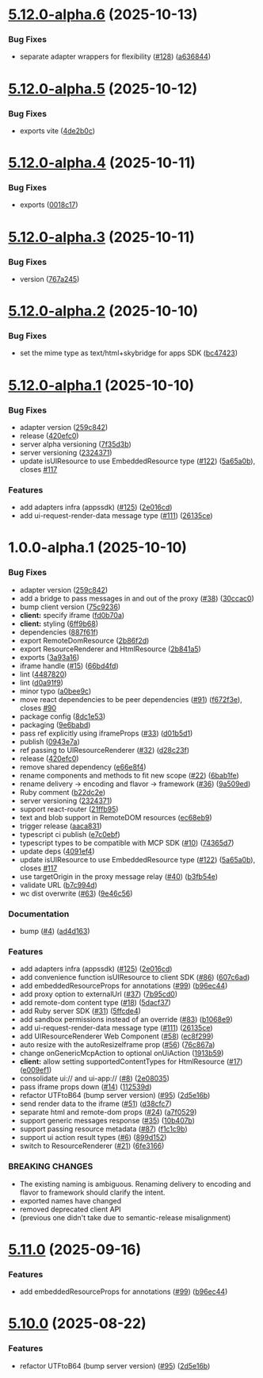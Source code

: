 # [5.12.0-alpha.6](https://github.com/idosal/mcp-ui/compare/server/v5.12.0-alpha.5...server/v5.12.0-alpha.6) (2025-10-13)


### Bug Fixes

* separate adapter wrappers for flexibility ([#128](https://github.com/idosal/mcp-ui/issues/128)) ([a636844](https://github.com/idosal/mcp-ui/commit/a6368448c44b15da87c883cb3a65ebfe6119e85d))

# [5.12.0-alpha.5](https://github.com/idosal/mcp-ui/compare/server/v5.12.0-alpha.4...server/v5.12.0-alpha.5) (2025-10-12)


### Bug Fixes

* exports vite ([4de2b0c](https://github.com/idosal/mcp-ui/commit/4de2b0cfae91813ad68fb1ce68b1cf7c2a161baf))

# [5.12.0-alpha.4](https://github.com/idosal/mcp-ui/compare/server/v5.12.0-alpha.3...server/v5.12.0-alpha.4) (2025-10-11)


### Bug Fixes

* exports ([0018c17](https://github.com/idosal/mcp-ui/commit/0018c17dd8b184ee549327f1742d9da71edfd576))

# [5.12.0-alpha.3](https://github.com/idosal/mcp-ui/compare/server/v5.12.0-alpha.2...server/v5.12.0-alpha.3) (2025-10-11)


### Bug Fixes

* version ([767a245](https://github.com/idosal/mcp-ui/commit/767a245d2374f05e27ece090dc5af8613a9a6b96))

# [5.12.0-alpha.2](https://github.com/idosal/mcp-ui/compare/server/v5.12.0-alpha.1...server/v5.12.0-alpha.2) (2025-10-10)


### Bug Fixes

* set the mime type as text/html+skybridge for apps SDK ([bc47423](https://github.com/idosal/mcp-ui/commit/bc474232a249e5cc40f348e3a26f93c806fcc602))

# [5.12.0-alpha.1](https://github.com/idosal/mcp-ui/compare/server/v5.11.0...server/v5.12.0-alpha.1) (2025-10-10)


### Bug Fixes

* adapter version ([259c842](https://github.com/idosal/mcp-ui/commit/259c84247a00933575e1fff08674cce52be59973))
* release ([420efc0](https://github.com/idosal/mcp-ui/commit/420efc0a82bf8de2731514648268cad1209320e2))
* server alpha versioning ([7f35d3b](https://github.com/idosal/mcp-ui/commit/7f35d3be2cfa6a535d3fbd5f86fbec1b20432dca))
* server versioning ([2324371](https://github.com/idosal/mcp-ui/commit/2324371ed636381bb44a1feae1b59a87c84c6666))
* update isUIResource to use EmbeddedResource type ([#122](https://github.com/idosal/mcp-ui/issues/122)) ([5a65a0b](https://github.com/idosal/mcp-ui/commit/5a65a0b1ba63e6cfda26b8da41239a532f00d60a)), closes [#117](https://github.com/idosal/mcp-ui/issues/117)


### Features

* add adapters infra (appssdk) ([#125](https://github.com/idosal/mcp-ui/issues/125)) ([2e016cd](https://github.com/idosal/mcp-ui/commit/2e016cdc05d08c2f7c2e4a40efbec2b0704e7ef6))
* add ui-request-render-data message type ([#111](https://github.com/idosal/mcp-ui/issues/111)) ([26135ce](https://github.com/idosal/mcp-ui/commit/26135ce2c7f7d586b0b81a03623cd77dc1bc7f90))

# 1.0.0-alpha.1 (2025-10-10)


### Bug Fixes

* adapter version ([259c842](https://github.com/idosal/mcp-ui/commit/259c84247a00933575e1fff08674cce52be59973))
* add a bridge to pass messages in and out of the proxy ([#38](https://github.com/idosal/mcp-ui/issues/38)) ([30ccac0](https://github.com/idosal/mcp-ui/commit/30ccac0706ad8e02ebcd8960924ed1d58ddedf85))
* bump client version ([75c9236](https://github.com/idosal/mcp-ui/commit/75c923689654b4443ad1093fafc0bad16902e4cc))
* **client:** specify iframe ([fd0b70a](https://github.com/idosal/mcp-ui/commit/fd0b70a84948d3aa5d7a79269ff7c3bcd0946689))
* **client:** styling ([6ff9b68](https://github.com/idosal/mcp-ui/commit/6ff9b685fd1be770fd103943e45275e9ec86905c))
* dependencies ([887f61f](https://github.com/idosal/mcp-ui/commit/887f61f827b4585c17493d4fa2dfb251ea598587))
* export RemoteDomResource ([2b86f2d](https://github.com/idosal/mcp-ui/commit/2b86f2dd4506de49c69908e23d84a2a323170446))
* export ResourceRenderer and HtmlResource ([2b841a5](https://github.com/idosal/mcp-ui/commit/2b841a556c1111ed70ccb3d3987afd21fe7df897))
* exports ([3a93a16](https://github.com/idosal/mcp-ui/commit/3a93a16e1b7438ba7b2ef49ca854479f755abcc6))
* iframe handle ([#15](https://github.com/idosal/mcp-ui/issues/15)) ([66bd4fd](https://github.com/idosal/mcp-ui/commit/66bd4fd3d04f82e3e4557f064e701b68e1d8af11))
* lint ([4487820](https://github.com/idosal/mcp-ui/commit/44878203a71c3c9173d463b809be36769e996ba9))
* lint ([d0a91f9](https://github.com/idosal/mcp-ui/commit/d0a91f9a07ec0042690240c3d8d0bad620f8c765))
* minor typo ([a0bee9c](https://github.com/idosal/mcp-ui/commit/a0bee9c85e5ee02e021ba687940ced38220445fe))
* move react dependencies to be peer dependencies ([#91](https://github.com/idosal/mcp-ui/issues/91)) ([f672f3e](https://github.com/idosal/mcp-ui/commit/f672f3efc1c2ba2fbae16f9dcdc2142c2b4bd920)), closes [#90](https://github.com/idosal/mcp-ui/issues/90)
* package config ([8dc1e53](https://github.com/idosal/mcp-ui/commit/8dc1e5358c3c8e641206a5e6851427d360cc1955))
* packaging ([9e6babd](https://github.com/idosal/mcp-ui/commit/9e6babd3a587213452ea7aec4cc9ae3a50fa1965))
* pass ref explicitly using iframeProps ([#33](https://github.com/idosal/mcp-ui/issues/33)) ([d01b5d1](https://github.com/idosal/mcp-ui/commit/d01b5d1e4cdaedc436ba2fa8984d866d93d59087))
* publish ([0943e7a](https://github.com/idosal/mcp-ui/commit/0943e7acaf17f32aae085c2313bfbec47bc59f1f))
* ref passing to UIResourceRenderer ([#32](https://github.com/idosal/mcp-ui/issues/32)) ([d28c23f](https://github.com/idosal/mcp-ui/commit/d28c23f9b8ee320f4e361200ae02a23f0d2a1c0c))
* release ([420efc0](https://github.com/idosal/mcp-ui/commit/420efc0a82bf8de2731514648268cad1209320e2))
* remove shared dependency ([e66e8f4](https://github.com/idosal/mcp-ui/commit/e66e8f49b1ba46090db6e4682060488566f4fe41))
* rename components and methods to fit new scope ([#22](https://github.com/idosal/mcp-ui/issues/22)) ([6bab1fe](https://github.com/idosal/mcp-ui/commit/6bab1fe3a168a18e7ba4762e23478abf4e0cc84c))
* rename delivery -> encoding and flavor -> framework ([#36](https://github.com/idosal/mcp-ui/issues/36)) ([9a509ed](https://github.com/idosal/mcp-ui/commit/9a509ed80d051b0a8042b36958b401a0a7c1e138))
* Ruby comment ([b22dc2e](https://github.com/idosal/mcp-ui/commit/b22dc2e0a0db20d98ada884649ad408ebaf72d22))
* server versioning ([2324371](https://github.com/idosal/mcp-ui/commit/2324371ed636381bb44a1feae1b59a87c84c6666))
* support react-router ([21ffb95](https://github.com/idosal/mcp-ui/commit/21ffb95fe6d77a348b95b38dbf3741ba6442894e))
* text and blob support in RemoteDOM resources ([ec68eb9](https://github.com/idosal/mcp-ui/commit/ec68eb90df984da8b492cc25eafdafdeda79f299))
* trigger release ([aaca831](https://github.com/idosal/mcp-ui/commit/aaca83125c3f7825ccdebf0f04f8553e953c5249))
* typescript ci publish ([e7c0ebf](https://github.com/idosal/mcp-ui/commit/e7c0ebfa7f7b552f9763743fda659d1441f21692))
* typescript types to be compatible with MCP SDK ([#10](https://github.com/idosal/mcp-ui/issues/10)) ([74365d7](https://github.com/idosal/mcp-ui/commit/74365d7ed6422beef6cd9ee0f5a97c847bd9827b))
* update deps ([4091ef4](https://github.com/idosal/mcp-ui/commit/4091ef47da048fab3c4feb002f5287b2ff295744))
* update isUIResource to use EmbeddedResource type ([#122](https://github.com/idosal/mcp-ui/issues/122)) ([5a65a0b](https://github.com/idosal/mcp-ui/commit/5a65a0b1ba63e6cfda26b8da41239a532f00d60a)), closes [#117](https://github.com/idosal/mcp-ui/issues/117)
* use targetOrigin in the proxy message relay ([#40](https://github.com/idosal/mcp-ui/issues/40)) ([b3fb54e](https://github.com/idosal/mcp-ui/commit/b3fb54e28ca7b8eeda896b5bcf478b6343dbba47))
* validate URL ([b7c994d](https://github.com/idosal/mcp-ui/commit/b7c994dfdd947b3dfbb903fc8cb896d61004c8d8))
* wc dist overwrite ([#63](https://github.com/idosal/mcp-ui/issues/63)) ([9e46c56](https://github.com/idosal/mcp-ui/commit/9e46c56c7a8908410fad6d08a5d845139e93f80f))


### Documentation

* bump ([#4](https://github.com/idosal/mcp-ui/issues/4)) ([ad4d163](https://github.com/idosal/mcp-ui/commit/ad4d1632cc1f9c99072349a8f0cdaac343236132))


### Features

* add adapters infra (appssdk) ([#125](https://github.com/idosal/mcp-ui/issues/125)) ([2e016cd](https://github.com/idosal/mcp-ui/commit/2e016cdc05d08c2f7c2e4a40efbec2b0704e7ef6))
* add convenience function isUIResource to client SDK ([#86](https://github.com/idosal/mcp-ui/issues/86)) ([607c6ad](https://github.com/idosal/mcp-ui/commit/607c6add3567bb60c45accf3e1b25a38ed284a6f))
* add embeddedResourceProps for annotations ([#99](https://github.com/idosal/mcp-ui/issues/99)) ([b96ec44](https://github.com/idosal/mcp-ui/commit/b96ec442ec319a1944393ada0bdcccb93b7ffc62))
* add proxy option to externalUrl ([#37](https://github.com/idosal/mcp-ui/issues/37)) ([7b95cd0](https://github.com/idosal/mcp-ui/commit/7b95cd0b3873fc1cde28748ec463e81c6ff1c494))
* add remote-dom content type ([#18](https://github.com/idosal/mcp-ui/issues/18)) ([5dacf37](https://github.com/idosal/mcp-ui/commit/5dacf37c22b5ee6ae795049a8d573fc073b8a1f5))
* add Ruby server SDK ([#31](https://github.com/idosal/mcp-ui/issues/31)) ([5ffcde4](https://github.com/idosal/mcp-ui/commit/5ffcde4a373accdd063fa6c3b1b3d4df13c91b53))
* add sandbox permissions instead of an override ([#83](https://github.com/idosal/mcp-ui/issues/83)) ([b1068e9](https://github.com/idosal/mcp-ui/commit/b1068e9e87caa2b4302bf145a33efdfd1af05c1d))
* add ui-request-render-data message type ([#111](https://github.com/idosal/mcp-ui/issues/111)) ([26135ce](https://github.com/idosal/mcp-ui/commit/26135ce2c7f7d586b0b81a03623cd77dc1bc7f90))
* add UIResourceRenderer Web Component ([#58](https://github.com/idosal/mcp-ui/issues/58)) ([ec8f299](https://github.com/idosal/mcp-ui/commit/ec8f2994ecf36774e6ad5191654ba22946d0ee49))
* auto resize with the autoResizeIframe prop ([#56](https://github.com/idosal/mcp-ui/issues/56)) ([76c867a](https://github.com/idosal/mcp-ui/commit/76c867a569b72aed892290aa84e1194ab8eb79ce))
* change onGenericMcpAction to optional onUiAction ([1913b59](https://github.com/idosal/mcp-ui/commit/1913b5977c30811f9e67659949e2d961f2eda983))
* **client:** allow setting supportedContentTypes for HtmlResource ([#17](https://github.com/idosal/mcp-ui/issues/17)) ([e009ef1](https://github.com/idosal/mcp-ui/commit/e009ef10010134ba3d9893314cc4d8e1274f1f07))
* consolidate ui:// and ui-app:// ([#8](https://github.com/idosal/mcp-ui/issues/8)) ([2e08035](https://github.com/idosal/mcp-ui/commit/2e08035676bb6a46ef3c94dba916bc895f1fa3cc))
* pass iframe props down ([#14](https://github.com/idosal/mcp-ui/issues/14)) ([112539d](https://github.com/idosal/mcp-ui/commit/112539d28640a96e8375a6b416f2ba559370b312))
* refactor UTFtoB64 (bump server version) ([#95](https://github.com/idosal/mcp-ui/issues/95)) ([2d5e16b](https://github.com/idosal/mcp-ui/commit/2d5e16bf39073ee890586f458412f0c3b474c2b8))
* send render data to the iframe ([#51](https://github.com/idosal/mcp-ui/issues/51)) ([d38cfc7](https://github.com/idosal/mcp-ui/commit/d38cfc7925061c1ae1911bdee408033c8e9f283d))
* separate html and remote-dom props ([#24](https://github.com/idosal/mcp-ui/issues/24)) ([a7f0529](https://github.com/idosal/mcp-ui/commit/a7f05299dc9cc40184f9ab25c5b648ee7077be64))
* support generic messages response ([#35](https://github.com/idosal/mcp-ui/issues/35)) ([10b407b](https://github.com/idosal/mcp-ui/commit/10b407b279b3ee9608ef077445f4d714f88343c5))
* support passing resource metadata ([#87](https://github.com/idosal/mcp-ui/issues/87)) ([f1c1c9b](https://github.com/idosal/mcp-ui/commit/f1c1c9b62dd74c63045b295eb388181843ac772a))
* support ui action result types ([#6](https://github.com/idosal/mcp-ui/issues/6)) ([899d152](https://github.com/idosal/mcp-ui/commit/899d1527286a281a23fbb8f3a207d435dfc3fe96))
* switch to ResourceRenderer ([#21](https://github.com/idosal/mcp-ui/issues/21)) ([6fe3166](https://github.com/idosal/mcp-ui/commit/6fe316682675e27db914d60696754677e3783448))


### BREAKING CHANGES

* The existing naming is ambiguous. Renaming delivery to encoding and flavor to framework should clarify the intent.
* exported names have changed
* removed deprecated client API
* (previous one didn't take due to semantic-release misalignment)

# [5.11.0](https://github.com/idosal/mcp-ui/compare/v5.10.0...v5.11.0) (2025-09-16)


### Features

* add embeddedResourceProps for annotations ([#99](https://github.com/idosal/mcp-ui/issues/99)) ([b96ec44](https://github.com/idosal/mcp-ui/commit/b96ec442ec319a1944393ada0bdcccb93b7ffc62))

# [5.10.0](https://github.com/idosal/mcp-ui/compare/v5.9.0...v5.10.0) (2025-08-22)


### Features

* refactor UTFtoB64 (bump server version) ([#95](https://github.com/idosal/mcp-ui/issues/95)) ([2d5e16b](https://github.com/idosal/mcp-ui/commit/2d5e16bf39073ee890586f458412f0c3b474c2b8))
